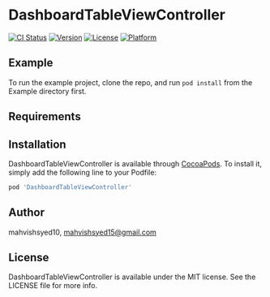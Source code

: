 # DashboardTableViewController

[![CI Status](https://img.shields.io/travis/mahvishsyed10/DashboardTableViewController.svg?style=flat)](https://travis-ci.org/mahvishsyed10/DashboardTableViewController)
[![Version](https://img.shields.io/cocoapods/v/DashboardTableViewController.svg?style=flat)](https://cocoapods.org/pods/DashboardTableViewController)
[![License](https://img.shields.io/cocoapods/l/DashboardTableViewController.svg?style=flat)](https://cocoapods.org/pods/DashboardTableViewController)
[![Platform](https://img.shields.io/cocoapods/p/DashboardTableViewController.svg?style=flat)](https://cocoapods.org/pods/DashboardTableViewController)

## Example

To run the example project, clone the repo, and run `pod install` from the Example directory first.

## Requirements

## Installation

DashboardTableViewController is available through [CocoaPods](https://cocoapods.org). To install
it, simply add the following line to your Podfile:

```ruby
pod 'DashboardTableViewController'
```

## Author

mahvishsyed10, mahvishsyed15@gmail.com

## License

DashboardTableViewController is available under the MIT license. See the LICENSE file for more info.
